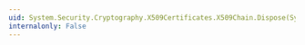 ```yaml
---
uid: System.Security.Cryptography.X509Certificates.X509Chain.Dispose(System.Boolean)
internalonly: False
---
```

